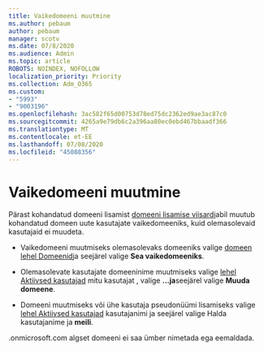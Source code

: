 ```yaml
---
title: Vaikedomeeni muutmine
ms.author: pebaum
author: pebaum
manager: scotv
ms.date: 07/8/2020
ms.audience: Admin
ms.topic: article
ROBOTS: NOINDEX, NOFOLLOW
localization_priority: Priority
ms.collection: Adm_O365
ms.custom:
- "5993"
- "9003196"
ms.openlocfilehash: 3ac582f65d00753d78ed75dc2362ed9ae3ac87c0
ms.sourcegitcommit: 4265a9e79db6c2a396aa80ec0ebd467bbaadf366
ms.translationtype: MT
ms.contentlocale: et-EE
ms.lasthandoff: 07/08/2020
ms.locfileid: "45088356"
---
```

# <a name="change-default-domain"></a>Vaikedomeeni muutmine

Pärast kohandatud domeeni lisamist [domeeni lisamise viisardi](https://portal.office.com/adminportal/home#/Domains/Wizard)abil muutub kohandatud domeen uute kasutajate vaikedomeeniks, kuid olemasolevaid kasutajaid ei muudeta.

- Vaikedomeeni muutmiseks olemasolevaks domeeniks valige [domeen lehel Domeenid](https://admin.microsoft.com/Adminportal/Home#/Domains)ja seejärel valige **Sea vaikedomeeniks**.

- Olemasolevate kasutajate domeeninime muutmiseks valige [lehel Aktiivsed kasutajad](https://admin.microsoft.com/Adminportal/Home#/users) mitu kasutajat , valige **...ja**seejärel valige **Muuda domeene**.

- Domeeni muutmiseks või ühe kasutaja pseudonüümi lisamiseks valige [lehel Aktiivsed kasutajad](https://admin.microsoft.com/Adminportal/Home#/users) kasutajanimi ja seejärel valige Halda kasutajanime ja **meili**.

.onmicrosoft.com algset domeeni ei saa ümber nimetada ega eemaldada.